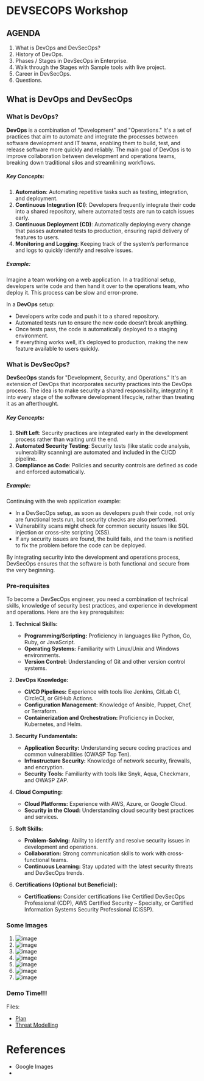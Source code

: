 # DEVSECOPS Workshop

## AGENDA
1. What is DevOps and DevSecOps?
2. History of DevOps.
3. Phases / Stages in DevSecOps in Enterprise.
4. Walk through the Stages with Sample tools with live project.
5. Career in DevSecOps.
6. Questions.

## What is DevOps and DevSecOps
### What is DevOps?

**DevOps** is a combination of "Development" and "Operations." It's a set of practices that aim to automate and integrate the processes between software development and IT teams, enabling them to build, test, and release software more quickly and reliably. The main goal of DevOps is to improve collaboration between development and operations teams, breaking down traditional silos and streamlining workflows.

##### Key Concepts:
1. **Automation**: Automating repetitive tasks such as testing, integration, and deployment.
2. **Continuous Integration (CI)**: Developers frequently integrate their code into a shared repository, where automated tests are run to catch issues early.
3. **Continuous Deployment (CD)**: Automatically deploying every change that passes automated tests to production, ensuring rapid delivery of features to users.
4. **Monitoring and Logging**: Keeping track of the system’s performance and logs to quickly identify and resolve issues.

##### Example:
Imagine a team working on a web application. In a traditional setup, developers write code and then hand it over to the operations team, who deploy it. This process can be slow and error-prone.

In a **DevOps** setup:
- Developers write code and push it to a shared repository.
- Automated tests run to ensure the new code doesn’t break anything.
- Once tests pass, the code is automatically deployed to a staging environment.
- If everything works well, it’s deployed to production, making the new feature available to users quickly.

### What is DevSecOps?

**DevSecOps** stands for "Development, Security, and Operations." It's an extension of DevOps that incorporates security practices into the DevOps process. The idea is to make security a shared responsibility, integrating it into every stage of the software development lifecycle, rather than treating it as an afterthought.

##### Key Concepts:
1. **Shift Left**: Security practices are integrated early in the development process rather than waiting until the end.
2. **Automated Security Testing**: Security tests (like static code analysis, vulnerability scanning) are automated and included in the CI/CD pipeline.
3. **Compliance as Code**: Policies and security controls are defined as code and enforced automatically.

##### Example:
Continuing with the web application example:
- In a DevSecOps setup, as soon as developers push their code, not only are functional tests run, but security checks are also performed.
- Vulnerability scans might check for common security issues like SQL injection or cross-site scripting (XSS).
- If any security issues are found, the build fails, and the team is notified to fix the problem before the code can be deployed.

By integrating security into the development and operations process, DevSecOps ensures that the software is both functional and secure from the very beginning.

### Pre-requisites

To become a DevSecOps engineer, you need a combination of technical skills, knowledge of security best practices, and experience in development and operations. Here are the key prerequisites:

1. **Technical Skills:**
   - **Programming/Scripting:** Proficiency in languages like Python, Go, Ruby, or JavaScript.
   - **Operating Systems:** Familiarity with Linux/Unix and Windows environments.
   - **Version Control:** Understanding of Git and other version control systems.

2. **DevOps Knowledge:**
   - **CI/CD Pipelines:** Experience with tools like Jenkins, GitLab CI, CircleCI, or GitHub Actions.
   - **Configuration Management:** Knowledge of Ansible, Puppet, Chef, or Terraform.
   - **Containerization and Orchestration:** Proficiency in Docker, Kubernetes, and Helm.

3. **Security Fundamentals:**
   - **Application Security:** Understanding secure coding practices and common vulnerabilities (OWASP Top Ten).
   - **Infrastructure Security:** Knowledge of network security, firewalls, and encryption.
   - **Security Tools:** Familiarity with tools like Snyk, Aqua, Checkmarx, and OWASP ZAP.

4. **Cloud Computing:**
   - **Cloud Platforms:** Experience with AWS, Azure, or Google Cloud.
   - **Security in the Cloud:** Understanding cloud security best practices and services.

5. **Soft Skills:**
   - **Problem-Solving:** Ability to identify and resolve security issues in development and operations.
   - **Collaboration:** Strong communication skills to work with cross-functional teams.
   - **Continuous Learning:** Stay updated with the latest security threats and DevSecOps trends.

6. **Certifications (Optional but Beneficial):**
   - **Certifications:** Consider certifications like Certified DevSecOps Professional (CDP), AWS Certified Security – Specialty, or Certified Information Systems Security Professional (CISSP).


### Some Images
1. ![image](https://github.com/user-attachments/assets/bae4abd9-4269-4b70-bcac-5ba4e4000623)
2. ![image](https://github.com/user-attachments/assets/19783fad-42c8-4b90-9ed2-0b879efc9635)
3. ![image](https://github.com/user-attachments/assets/8943d3fc-55af-4513-8b2c-59edd4cb112f)
4. ![image](https://github.com/user-attachments/assets/ca4da463-89ad-43e8-89f0-4941d6da8d6b)
5. ![image](https://github.com/user-attachments/assets/c6c2ecc1-328f-4032-abe0-81b66bfc6ff2)
6. ![image](https://github.com/user-attachments/assets/31129e32-378b-46fc-ac11-96c349eb400e)
7. ![image](https://github.com/user-attachments/assets/36307cb2-a1e8-42fc-bc65-4454ebb688c0)



### Demo Time!!!


Files:
- [Plan](./plan.md)
- [Threat Modelling](./tm.md)




# References
- Google Images
- 
